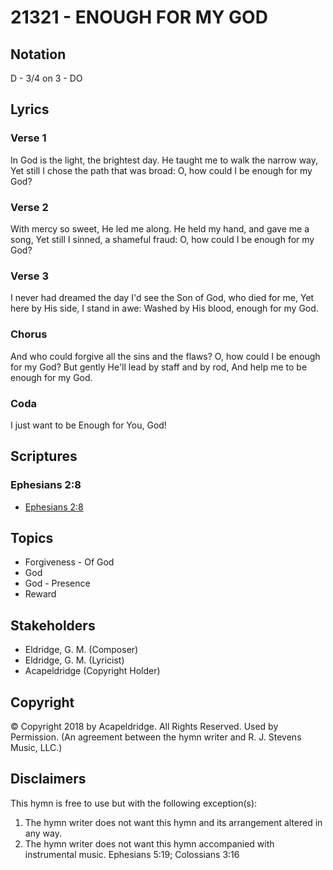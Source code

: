 # 21321 - ENOUGH FOR MY GOD

## Notation

D - 3/4 on 3 - DO

## Lyrics

### Verse 1

In God is the light, the brightest day. He taught me to walk the narrow way, Yet still I chose the path that was broad: O, how could I be enough for my God?

### Verse 2

With mercy so sweet, He led me along. He held my hand, and gave me a song, Yet still I sinned, a shameful fraud: O, how could I be enough for my God?

### Verse 3

I never had dreamed the day I'd see the Son of God, who died for me, Yet here by His side, I stand in awe: Washed by His blood, enough for my God.

### Chorus

And who could forgive all the sins and the flaws? O, how could I be enough for my God? But gently He'll lead by staff and by rod, And help me to be enough for my God.

### Coda

I just want to be Enough for You, God!


## Scriptures

### Ephesians 2:8

- [Ephesians 2:8](https://www.biblegateway.com/passage/?search=Ephesians%202%3A8)


## Topics

- Forgiveness - Of God
- God
- God - Presence
- Reward

## Stakeholders

- Eldridge, G. M. (Composer)
- Eldridge, G. M. (Lyricist)
- Acapeldridge (Copyright Holder)

## Copyright

© Copyright 2018 by Acapeldridge.  All Rights Reserved. Used by Permission.
(An agreement between the hymn writer and R. J. Stevens Music, LLC.)

## Disclaimers

This hymn is free to use but with the following exception(s):
1. The hymn writer does not want this hymn and its arrangement altered in any way.
2. The hymn writer does not want this hymn accompanied with instrumental music.
Ephesians 5:19; Colossians 3:16

